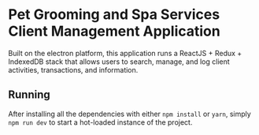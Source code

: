 # Pet Grooming and Spa Services Client Management Application
Built on the electron platform, this application runs a ReactJS + Redux + IndexedDB stack that allows users to search, manage, and log client activities, transactions, and information. 


## Running 

After installing all the dependencies with either `npm install` or `yarn`, simply `npm run dev`	 to start a hot-loaded instance of the project.


